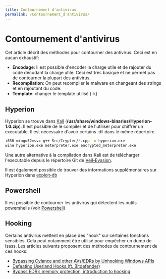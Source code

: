 ```yaml
---
title: Contournement d'antivirus
permalink: /Contournement_d'antivirus/
---
```


# Contournement d'antivirus

Cet article décrit des méthodes pour contourner des antivirus. Ceci est en aucun exhaustif:

-   **Encodage**: Il est possible d'encoder la charge utile et de rajouter du code décodant la charge utile. Ceci est très basique et ne permet pas de contourner la plupart des antivirus.
-   **Recompilation**: On peut recompiler le malware en changeant des strings et en rajoutant du code.
-   **Template**: changer le template utilisé (-k)

## Hyperion

Hyperion se trouve dans [Kali](/Kali "wikilink") (**/usr/share/windows-binaries/Hyperion-1.0.zip**). Il est possible de le compiler et de l'utiliser pour chiffrer un executable. Il est nécessaire d'avoir certains .dll dans le même répertoire.

``` bash
i686-mingw32msvc-g++ Src/Crypter/*.cpp -o hyperion.exe
wine hyperion.exe meterpreter.exe encrypted_meterpreter.exe
```

Une autre alternative à la compilation dans Kali est de télécharger l'executable depuis le répertoire Git de [Veil-Evasion](https://github.com/Veil-Framework/Veil-Evasion/).

Il est également possible de trouver des informations supplémentaires sur Hyperion dans [exploit-db](https://www.exploit-db.com/docs/18849.pdf)

## Powershell
Il est possible de contourner les antivirus qui détectent les outils powershells (voir [Powershell](/Powershell/))

## Hooking

Certains antivirus mettent en place des "hook" sur certaines fonctions sensibles. Cela peut notamment être utilisé pour empêcher un dump de lsass. Les articles suivants proposent des méthodes de contournement de ces hooks:

- [Bypassing Cylance and other AVs/EDRs by Unhooking Windows APIs](https://ired.team/offensive-security/defense-evasion/bypassing-cylance-and-other-avs-edrs-by-unhooking-windows-apis)
- [Defeating Userland Hooks (ft. Bitdefender)](https://0x00sec.org/t/defeating-userland-hooks-ft-bitdefender/12496)
- [Bypass EDR’s memory protection, introduction to hooking](https://medium.com/@fsx30/bypass-edrs-memory-protection-introduction-to-hooking-2efb21acffd6)
